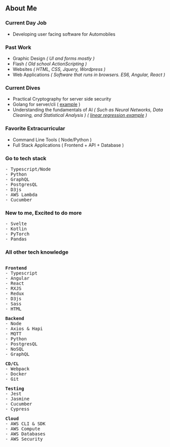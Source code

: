 ## About Me

### Current Day Job

- Developing user facing software for Automobiles

### Past Work

- Graphic Design <i>( UI and forms mostly )</i>
- Flash <i>( Old school ActionScripting )</i>
- Websites <i>( HTML, CSS, Jquery, Wordpress )</i>
- Web Applications <i>( Software that runs in browsers. ES6, Angular, React )</i>

### Current Dives

- Practical Cryptography for server side security 
- Golang for server/cli ( [example]("https://github.com/AGoodnight/go-dungeon") )
- Understanding the fundamentals of AI <i>( Such as Neural Networks, Data Cleaning, and Statistical Analysis ) ( [linear regression example]("https://github.com/AGoodnight/Svelte-Line-Fitting") )</i>

### Favorite Extracurricular

- Command Line Tools ( Node/Python )
- Full Stack Applications ( Frontend + API + Database )

### Go to tech stack

<pre>
- Typescript/Node 
- Python
- GraphQL
- PostgresQL
- D3js
- AWS Lambda
- Cucumber
</pre>

### New to me, Excited to do more

<pre>
- Svelte
- Kotlin
- PyTorch
- Pandas
</pre>

### All other tech knowledge

<pre>

<b>Frontend</b>
- Typescript
- Angular
- React
- RXJS
- Redux
- D3js
- Sass
- HTML
</pre>
<pre>
<b>Backend</b>
- Node
- Axios & Hapi
- MQTT
- Python
- PostgresQL
- NoSQL
- GraphQL
</pre>
<pre>
<b>CD/CL</b>
- Webpack
- Docker
- Git
</pre>
</pre>
<pre>
<b>Testing</b>
- Jest
- Jasmine
- Cucumber
- Cypress
</pre>
<pre>
<b>Cloud</b>
- AWS CLI & SDK
- AWS Compute
- AWS Databases
- AWS Security
</pre>
